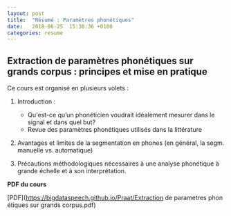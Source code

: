 ```yaml
---
layout: post
title:  "Résumé : Paramètres phonétiques"
date:   2018-06-25  15:38:36 +0100
categories: resume
---
```


## Extraction de paramètres phonétiques sur grands corpus : principes et mise en pratique

Ce cours est organisé en plusieurs volets :  

1) Introduction : 
	 - Qu'est-ce qu’un phonéticien voudrait idéalement mesurer dans le signal et dans quel but? 
	 - Revue des paramètres phonétiques utilisés dans la littérature
	 
2) Avantages et limites de la segmentation en phones (en général, la segm. manuelle vs. automatique)

3) Précautions méthodologiques nécessaires à une analyse phonétique à grande échelle et à son interprétation.

**PDF du cours**

[PDF](https://bigdataspeech.github.io/Praat/Extraction de parametres phon étiques sur grands corpus.pdf)